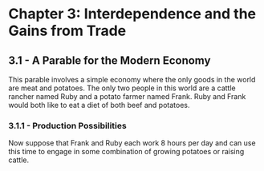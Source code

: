 # Chapter 3: Interdependence and the Gains from Trade

## 3.1 - A Parable for the Modern Economy

This parable involves a simple economy where the only goods in the world are meat and potatoes. The only two people in this world are a cattle rancher named Ruby and a potato farmer named Frank. Ruby and Frank would both like to eat a diet of both beef and potatoes.

### 3.1.1 - Production Possibilities

Now suppose that Frank and Ruby each work 8 hours per day and can use this time to engage in some combination of growing potatoes or raising cattle. 